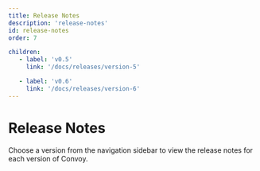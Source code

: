 ```yaml
---
title: Release Notes
description: 'release-notes'
id: release-notes
order: 7

children: 
   - label: 'v0.5'
     link: '/docs/releases/version-5'

   - label: 'v0.6'
     link: '/docs/releases/version-6'
---
```



# Release Notes

Choose a version from the navigation sidebar to view the release notes for each version of Convoy.


